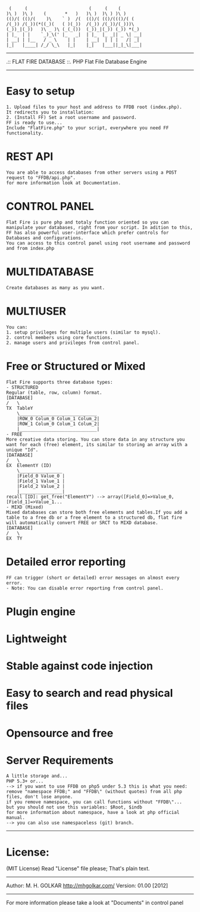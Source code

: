 	 (     (                       (     (    (         
 	)\ )  )\ )    (       *   )   )\ )  )\ ) )\ )      
	(()/( (()/(    )\    ` )  /(  (()/( (()/((()/( (    
 	/(_)) /(_))(*((_)(   ( )(_))  /(_)) /(_))/(_)))\   
	(_))_|(_))   )\ _ )\ (_(_())  (_))_|(_)) (_)) *(_)  
	| |_  | |    `_)_\(' |_   _|  | |_  |_ _|| _ \| __| 
	| __| | |__   / _ \    | |    | __|  | | |   /| _|  
	|_|   |____| /_/ \_\   |_|    |_|   |___||_|_\|___| 

________________________

.:: FLAT FIRE DATABASE ::.
PHP Flat File Database Engine
________________________

# Easy to setup
	1. Upload files to your host and address to FFDB root (index.php).
	It redirects you to installation:
	2. (Install FF) Set a root username and password.
	FF is ready to use...
	Include "FlatFire.php" to your script, everywhere you need FF functionality.

# REST API
	You are able to access databases from other servers using a POST request to "FFDB/api.php".
	for more information look at Documentation.

# CONTROL PANEL
	Flat Fire is pure php and totaly function oriented so you can manipulate your databases, right from your script. In adition to this, FF has also powerful user-interface which prefer controls for Databases and configurations.
	You can access to this control panel using root username and password and from index.php

# MULTIDATABASE
	Create databases as many as you want.

# MULTIUSER
	You can:
	1. setup privileges for multiple users (similar to mysql).
	2. control members using core functions.
	2. manage users and privileges from control panel.

# Free or Structured or Mixed
	Flat Fire supports three database types:
	- STRUCTURED
	Regular (table, row, column) format.
	[DATABASE]
	/	\
	TX	TableY
		\_____________________________
		|ROW_0 Colum_0 Colum_1 Colum_2|
		|ROW_1 Colum_0 Colum_1 Colum_2|
		|_____________________________|
	- FREE
	More creative data storing. You can store data in any structure you want for each (free) element, its similar to storing an array with a unique "Id".
	[DATABASE]
	/	\
	EX	ElementY (ID)
		\________________
		|Field_0 Value_0 |
		|Field_1 Value_1 |
		|Field_2 Value_2 |
		|________________|
	recall [ID]: get_free("ElementY") --> array([Field_0]=>Value_0,[Field_1]=>Value_1...
	- MIXD (Mixed)
	Mixed databases can store both free elements and tables.If you add a table to a free db or a free element to a structured db, flat fire will automatically convert FREE or SRCT to MIXD database.
	[DATABASE]
	/	\
	EX	TY
		
# Detailed error reporting
	FF can trigger (short or detailed) error messages on almost every error.
	- Note: You can disable error reporting from control panel.
# Plugin engine
# Lightweight
# Stable against code injection
# Easy to search and read physical files
# Opensource and free
# Server Requirements
	A little storage and...
	PHP 5.3+ or...
	--> if you want to use FFDB on php5 under 5.3 this is what you need:
	remove "namespace FFDB;" and "FFDB\" (without quotes) from all php files, don't lose anyone.
	if you remove namespace, you can call functions without "FFDB\"...
	but you should not use this variables: $Root, $indb
	for more information about namespace, have a look at php official manual.
	--> you can also use namespaceless (git) branch.
________________________
# License:
(MIT License)
Read "License" file please; That's plain text.
________________________
Author: 
	M. H. GOLKAR
	http://mhgolkar.com/
Version: 
	01.00 [2012]
________________________
For more information please take a look at "Documents" in control panel
